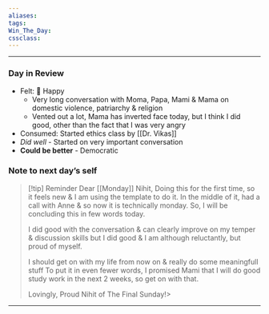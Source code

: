 ```yaml
---
aliases:  
tags:
Win_The_Day:  
cssclass:
---
```

---
### Day in Review

- Felt: 🥳 Happy
	- Very long conversation with Moma, Papa, Mami & Mama on domestic violence, patriarchy & religion
	- Vented out a lot, Mama has inverted face today, but I think I did good, other than the fact that I was very angry
- Consumed: Started ethics class by [[Dr. Vikas]]
- *Did well* - Started on very important conversation
- **Could be better** - Democratic
### Note to next day’s self
> [!tip] Reminder
> Dear [[Monday]] Nihit,
> Doing this for the first time, so it feels new & I am using the template to do it.
> In the middle of it, had a call with Anne & so now it is technically monday.
> So, I will be concluding this in few words today.
> 
> I did good with the conversation & can clearly improve on my temper & discussion skills but I did good & I am although reluctantly, but proud of myself.
> 
> I should get on with my life from now on & really do some meaningfull stuff
> To put it in even fewer words, I promised Mami that I will do good study work in the next 2 weeks, so get on with that.
> 
> Lovingly, 
> Proud Nihit of The Final Sunday!> 











--- 
